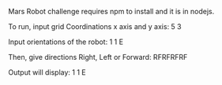 Mars Robot challenge requires npm to install and it is in nodejs.

To run, input grid Coordinations x axis and y axis:
5 3

Input orientations of the robot:
1 1 E

Then, give directions Right, Left or Forward:
RFRFRFRF

Output will display:
1 1 E
